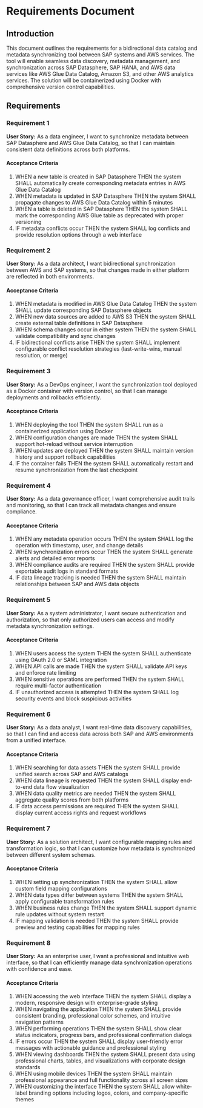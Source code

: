 # Requirements Document

## Introduction

This document outlines the requirements for a bidirectional data catalog and metadata synchronizing tool between SAP systems and AWS services. The tool will enable seamless data discovery, metadata management, and synchronization across SAP Datasphere, SAP HANA, and AWS data services like AWS Glue Data Catalog, Amazon S3, and other AWS analytics services. The solution will be containerized using Docker with comprehensive version control capabilities.

## Requirements

### Requirement 1

**User Story:** As a data engineer, I want to synchronize metadata between SAP Datasphere and AWS Glue Data Catalog, so that I can maintain consistent data definitions across both platforms.

#### Acceptance Criteria

1. WHEN a new table is created in SAP Datasphere THEN the system SHALL automatically create corresponding metadata entries in AWS Glue Data Catalog
2. WHEN metadata is updated in SAP Datasphere THEN the system SHALL propagate changes to AWS Glue Data Catalog within 5 minutes
3. WHEN a table is deleted in SAP Datasphere THEN the system SHALL mark the corresponding AWS Glue table as deprecated with proper versioning
4. IF metadata conflicts occur THEN the system SHALL log conflicts and provide resolution options through a web interface

### Requirement 2

**User Story:** As a data architect, I want bidirectional synchronization between AWS and SAP systems, so that changes made in either platform are reflected in both environments.

#### Acceptance Criteria

1. WHEN metadata is modified in AWS Glue Data Catalog THEN the system SHALL update corresponding SAP Datasphere objects
2. WHEN new data sources are added to AWS S3 THEN the system SHALL create external table definitions in SAP Datasphere
3. WHEN schema changes occur in either system THEN the system SHALL validate compatibility and sync changes
4. IF bidirectional conflicts arise THEN the system SHALL implement configurable conflict resolution strategies (last-write-wins, manual resolution, or merge)

### Requirement 3

**User Story:** As a DevOps engineer, I want the synchronization tool deployed as a Docker container with version control, so that I can manage deployments and rollbacks efficiently.

#### Acceptance Criteria

1. WHEN deploying the tool THEN the system SHALL run as a containerized application using Docker
2. WHEN configuration changes are made THEN the system SHALL support hot-reload without service interruption
3. WHEN updates are deployed THEN the system SHALL maintain version history and support rollback capabilities
4. IF the container fails THEN the system SHALL automatically restart and resume synchronization from the last checkpoint

### Requirement 4

**User Story:** As a data governance officer, I want comprehensive audit trails and monitoring, so that I can track all metadata changes and ensure compliance.

#### Acceptance Criteria

1. WHEN any metadata operation occurs THEN the system SHALL log the operation with timestamp, user, and change details
2. WHEN synchronization errors occur THEN the system SHALL generate alerts and detailed error reports
3. WHEN compliance audits are required THEN the system SHALL provide exportable audit logs in standard formats
4. IF data lineage tracking is needed THEN the system SHALL maintain relationships between SAP and AWS data objects

### Requirement 5

**User Story:** As a system administrator, I want secure authentication and authorization, so that only authorized users can access and modify metadata synchronization settings.

#### Acceptance Criteria

1. WHEN users access the system THEN the system SHALL authenticate using OAuth 2.0 or SAML integration
2. WHEN API calls are made THEN the system SHALL validate API keys and enforce rate limiting
3. WHEN sensitive operations are performed THEN the system SHALL require multi-factor authentication
4. IF unauthorized access is attempted THEN the system SHALL log security events and block suspicious activities

### Requirement 6

**User Story:** As a data analyst, I want real-time data discovery capabilities, so that I can find and access data across both SAP and AWS environments from a unified interface.

#### Acceptance Criteria

1. WHEN searching for data assets THEN the system SHALL provide unified search across SAP and AWS catalogs
2. WHEN data lineage is requested THEN the system SHALL display end-to-end data flow visualization
3. WHEN data quality metrics are needed THEN the system SHALL aggregate quality scores from both platforms
4. IF data access permissions are required THEN the system SHALL display current access rights and request workflows

### Requirement 7

**User Story:** As a solution architect, I want configurable mapping rules and transformation logic, so that I can customize how metadata is synchronized between different system schemas.

#### Acceptance Criteria

1. WHEN setting up synchronization THEN the system SHALL allow custom field mapping configurations
2. WHEN data types differ between systems THEN the system SHALL apply configurable transformation rules
3. WHEN business rules change THEN the system SHALL support dynamic rule updates without system restart
4. IF mapping validation is needed THEN the system SHALL provide preview and testing capabilities for mapping rules

### Requirement 8

**User Story:** As an enterprise user, I want a professional and intuitive web interface, so that I can efficiently manage data synchronization operations with confidence and ease.

#### Acceptance Criteria

1. WHEN accessing the web interface THEN the system SHALL display a modern, responsive design with enterprise-grade styling
2. WHEN navigating the application THEN the system SHALL provide consistent branding, professional color schemes, and intuitive navigation patterns
3. WHEN performing operations THEN the system SHALL show clear status indicators, progress bars, and professional confirmation dialogs
4. IF errors occur THEN the system SHALL display user-friendly error messages with actionable guidance and professional styling
5. WHEN viewing dashboards THEN the system SHALL present data using professional charts, tables, and visualizations with corporate design standards
6. WHEN using mobile devices THEN the system SHALL maintain professional appearance and full functionality across all screen sizes
7. WHEN customizing the interface THEN the system SHALL allow white-label branding options including logos, colors, and company-specific themes